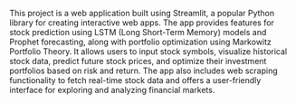 This project is a web application built using Streamlit, a popular Python library for creating interactive web apps. 
The app provides features for stock prediction using LSTM (Long Short-Term Memory) models and Prophet forecasting, along with portfolio optimization using Markowitz Portfolio Theory. 
It allows users to input stock symbols, visualize historical stock data, predict future stock prices, and optimize their investment portfolios based on risk and return. 
The app also includes web scraping functionality to fetch real-time stock data and offers a user-friendly interface for exploring and analyzing financial markets.
